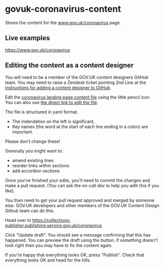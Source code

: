 # govuk-coronavirus-content

Stores the content for the www.gov.uk/coronavirus page.

## Live examples

https://www.gov.uk/coronavirus

## Editing the content as a content designer

You will need to be a member of the GOV.UK content designers GitHub team. You
may need to raise a Zendesk ticket pointing 2nd Line at the [instructions for
adding a content designer to GitHub](https://docs.publishing.service.gov.uk/manual/give-a-content-designer-access-to-github.html).

Edit the [coronavirus landing page content file](https://github.com/alphagov/govuk-coronavirus-content/blob/master/content/coronavirus_landing_page.yml) using the little pencil icon.
You can also use [the direct link to edit the file](https://github.com/alphagov/govuk-coronavirus-content/edit/master/content/coronavirus_landing_page.yml).

The file is structured in yaml format.
 - The indendation on the left is significant,
 - Key names (the word at the start of each line ending in a colon) are important.

Please don't change these!

Generally you might want to:
 - amend existing lines
 - reorder links within sections
 - add accordion sections

Once you've finished your edits, you'll need to commit the changes and make a
pull request.  (You can ask the on-call dev to help you with this if you like).

You then need to get your pull request approved and merged by someone else.
GOV.UK developers and other members of the GOV.UK Content Design Github team
can do this.

Head over to https://collections-publisher.publishing.service.gov.uk/coronavirus

Click "Update draft". You should see a message confirming that this has happened.
You can preview the draft using the button.  If something doesn't look right then
you may have to fix the content again.

If you're happy that everything looks OK, press "Publish". Check that everything
looks OK and head for the hills.
